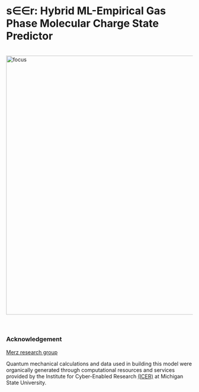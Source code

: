 # s∈∈r: Hybrid ML-Empirical Gas Phase Molecular Charge State Predictor


<br /><img align = "center" width="700" alt="focus" src="https://github.com/user-attachments/assets/917ed8d7-1fee-4ec8-b81c-546e331edf75">
<br />
<br />




#
### Acknowledgement 
[Merz research group](https://github.com/merzlab) 

Quantum mechanical calculations and data used in building this model were organically generated through computational resources and services provided by the Institute for Cyber-Enabled Research [(ICER)](https://github.com/MSU-iCER) at Michigan State University.

<br/>
<br/>

<br />
